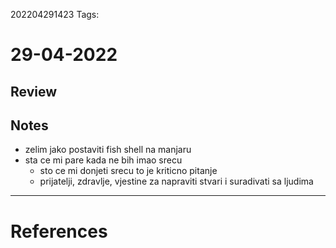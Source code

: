 202204291423
Tags: 
# 29-04-2022
## Review

## Notes
- zelim jako postaviti fish shell na manjaru
- sta ce mi pare kada ne bih imao srecu
	- sto ce mi donjeti srecu to je kriticno pitanje
	- prijatelji, zdravlje, vjestine za napraviti stvari i suradivati sa ljudima
---
# References